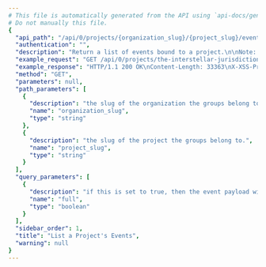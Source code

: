 ```yaml
---
# This file is automatically generated from the API using `api-docs/generate.py`
# Do not manually this file.
{
  "api_path": "/api/0/projects/{organization_slug}/{project_slug}/events/", 
  "authentication": "", 
  "description": "Return a list of events bound to a project.\n\nNote: This endpoint is experimental and may be removed without notice.", 
  "example_request": "GET /api/0/projects/the-interstellar-jurisdiction/pump-station/events/ HTTP/1.1\nHost: sentry.io\nAuthorization: Bearer <token>", 
  "example_response": "HTTP/1.1 200 OK\nContent-Length: 33363\nX-XSS-Protection: 1; mode=block\nX-Content-Type-Options: nosniff\nContent-Language: en\nVary: Accept-Language, Cookie\nLink: <https://sentry.io/api/0/projects/the-interstellar-jurisdiction/pump-station/events/?&cursor=1541539196000:0:1>; rel=\"previous\"; results=\"false\"; cursor=\"1541539196000:0:1\", <https://sentry.io/api/0/projects/the-interstellar-jurisdiction/pump-station/events/?&cursor=1541539195000:1:0>; rel=\"next\"; results=\"false\"; cursor=\"1541539195000:1:0\"\nAllow: GET, HEAD, OPTIONS\nX-Frame-Options: deny\nContent-Type: application/json\n\n[\n  {\n    \"_meta\": {\n      \"context\": null, \n      \"contexts\": null, \n      \"entries\": {}, \n      \"message\": null, \n      \"packages\": null, \n      \"sdk\": null, \n      \"tags\": {}, \n      \"user\": null\n    }, \n    \"context\": {\n      \"emptyList\": [], \n      \"emptyMap\": {}, \n      \"length\": 10837790, \n      \"results\": [\n        1, \n        2, \n        3, \n        4, \n        5\n      ], \n      \"session\": {\n        \"foo\": \"bar\"\n      }, \n      \"unauthorized\": false, \n      \"url\": \"http://example.org/foo/bar/\"\n    }, \n    \"contexts\": {}, \n    \"dateCreated\": \"2018-11-06T21:19:56Z\", \n    \"dateReceived\": \"2018-11-06T21:19:56Z\", \n    \"dist\": null, \n    \"entries\": [\n      {\n        \"data\": {\n          \"formatted\": \"This is an example Java exception\", \n          \"message\": \"Authentication failed, token expired!\"\n        }, \n        \"type\": \"message\"\n      }, \n      {\n        \"data\": {\n          \"excOmitted\": null, \n          \"hasSystemFrames\": true, \n          \"values\": [\n            {\n              \"mechanism\": null, \n              \"module\": \"io.sentry.example\", \n              \"rawStacktrace\": null, \n              \"stacktrace\": {\n                \"frames\": [\n                  {\n                    \"absPath\": \"Thread.java\", \n                    \"colNo\": null, \n                    \"context\": [], \n                    \"errors\": null, \n                    \"filename\": \"Thread.java\", \n                    \"function\": \"run\", \n                    \"inApp\": false, \n                    \"instructionAddr\": null, \n                    \"lineNo\": 748, \n                    \"module\": \"java.lang.Thread\", \n                    \"package\": null, \n                    \"platform\": null, \n                    \"symbol\": null, \n                    \"symbolAddr\": null, \n                    \"trust\": null, \n                    \"vars\": {}\n                  }, \n                  {\n                    \"absPath\": \"TaskThread.java\", \n                    \"colNo\": null, \n                    \"context\": [], \n                    \"errors\": null, \n                    \"filename\": \"TaskThread.java\", \n                    \"function\": \"run\", \n                    \"inApp\": false, \n                    \"instructionAddr\": null, \n                    \"lineNo\": 61, \n                    \"module\": \"org.apache.tomcat.util.threads.TaskThread$WrappingRunnable\", \n                    \"package\": null, \n                    \"platform\": null, \n                    \"symbol\": null, \n                    \"symbolAddr\": null, \n                    \"trust\": null, \n                    \"vars\": {}\n                  }, \n                  {\n                    \"absPath\": \"ThreadPoolExecutor.java\", \n                    \"colNo\": null, \n                    \"context\": [], \n                    \"errors\": null, \n                    \"filename\": \"ThreadPoolExecutor.java\", \n                    \"function\": \"run\", \n                    \"inApp\": false, \n                    \"instructionAddr\": null, \n                    \"lineNo\": 624, \n                    \"module\": \"java.util.concurrent.ThreadPoolExecutor$Worker\", \n                    \"package\": null, \n                    \"platform\": null, \n                    \"symbol\": null, \n                    \"symbolAddr\": null, \n                    \"trust\": null, \n                    \"vars\": {}\n                  }, \n                  {\n                    \"absPath\": \"ThreadPoolExecutor.java\", \n                    \"colNo\": null, \n                    \"context\": [], \n                    \"errors\": null, \n                    \"filename\": \"ThreadPoolExecutor.java\", \n                    \"function\": \"runWorker\", \n                    \"inApp\": false, \n                    \"instructionAddr\": null, \n                    \"lineNo\": 1149, \n                    \"module\": \"java.util.concurrent.ThreadPoolExecutor\", \n                    \"package\": null, \n                    \"platform\": null, \n                    \"symbol\": null, \n                    \"symbolAddr\": null, \n                    \"trust\": null, \n                    \"vars\": {}\n                  }, \n                  {\n                    \"absPath\": \"SocketProcessorBase.java\", \n                    \"colNo\": null, \n                    \"context\": [], \n                    \"errors\": null, \n                    \"filename\": \"SocketProcessorBase.java\", \n                    \"function\": \"run\", \n                    \"inApp\": false, \n                    \"instructionAddr\": null, \n                    \"lineNo\": 49, \n                    \"module\": \"org.apache.tomcat.util.net.SocketProcessorBase\", \n                    \"package\": null, \n                    \"platform\": null, \n                    \"symbol\": null, \n                    \"symbolAddr\": null, \n                    \"trust\": null, \n                    \"vars\": {}\n                  }, \n                  {\n                    \"absPath\": \"NioEndpoint.java\", \n                    \"colNo\": null, \n                    \"context\": [], \n                    \"errors\": null, \n                    \"filename\": \"NioEndpoint.java\", \n                    \"function\": \"doRun\", \n                    \"inApp\": false, \n                    \"instructionAddr\": null, \n                    \"lineNo\": 1434, \n                    \"module\": \"org.apache.tomcat.util.net.NioEndpoint$SocketProcessor\", \n                    \"package\": null, \n                    \"platform\": null, \n                    \"symbol\": null, \n                    \"symbolAddr\": null, \n                    \"trust\": null, \n                    \"vars\": {}\n                  }, \n                  {\n                    \"absPath\": \"AbstractProtocol.java\", \n                    \"colNo\": null, \n                    \"context\": [], \n                    \"errors\": null, \n                    \"filename\": \"AbstractProtocol.java\", \n                    \"function\": \"process\", \n                    \"inApp\": false, \n                    \"instructionAddr\": null, \n                    \"lineNo\": 798, \n                    \"module\": \"org.apache.coyote.AbstractProtocol$ConnectionHandler\", \n                    \"package\": null, \n                    \"platform\": null, \n                    \"symbol\": null, \n                    \"symbolAddr\": null, \n                    \"trust\": null, \n                    \"vars\": {}\n                  }, \n                  {\n                    \"absPath\": \"AbstractProcessorLight.java\", \n                    \"colNo\": null, \n                    \"context\": [], \n                    \"errors\": null, \n                    \"filename\": \"AbstractProcessorLight.java\", \n                    \"function\": \"process\", \n                    \"inApp\": false, \n                    \"instructionAddr\": null, \n                    \"lineNo\": 66, \n                    \"module\": \"org.apache.coyote.AbstractProcessorLight\", \n                    \"package\": null, \n                    \"platform\": null, \n                    \"symbol\": null, \n                    \"symbolAddr\": null, \n                    \"trust\": null, \n                    \"vars\": {}\n                  }, \n                  {\n                    \"absPath\": \"Http11Processor.java\", \n                    \"colNo\": null, \n                    \"context\": [], \n                    \"errors\": null, \n                    \"filename\": \"Http11Processor.java\", \n                    \"function\": \"service\", \n                    \"inApp\": false, \n                    \"instructionAddr\": null, \n                    \"lineNo\": 783, \n                    \"module\": \"org.apache.coyote.http11.Http11Processor\", \n                    \"package\": null, \n                    \"platform\": null, \n                    \"symbol\": null, \n                    \"symbolAddr\": null, \n                    \"trust\": null, \n                    \"vars\": {}\n                  }, \n                  {\n                    \"absPath\": \"CoyoteAdapter.java\", \n                    \"colNo\": null, \n                    \"context\": [], \n                    \"errors\": null, \n                    \"filename\": \"CoyoteAdapter.java\", \n                    \"function\": \"service\", \n                    \"inApp\": false, \n                    \"instructionAddr\": null, \n                    \"lineNo\": 349, \n                    \"module\": \"org.apache.catalina.connector.CoyoteAdapter\", \n                    \"package\": null, \n                    \"platform\": null, \n                    \"symbol\": null, \n                    \"symbolAddr\": null, \n                    \"trust\": null, \n                    \"vars\": {}\n                  }, \n                  {\n                    \"absPath\": \"StandardEngineValve.java\", \n                    \"colNo\": null, \n                    \"context\": [], \n                    \"errors\": null, \n                    \"filename\": \"StandardEngineValve.java\", \n                    \"function\": \"invoke\", \n                    \"inApp\": false, \n                    \"instructionAddr\": null, \n                    \"lineNo\": 87, \n                    \"module\": \"org.apache.catalina.core.StandardEngineValve\", \n                    \"package\": null, \n                    \"platform\": null, \n                    \"symbol\": null, \n                    \"symbolAddr\": null, \n                    \"trust\": null, \n                    \"vars\": {}\n                  }, \n                  {\n                    \"absPath\": \"ErrorReportValve.java\", \n                    \"colNo\": null, \n                    \"context\": [], \n                    \"errors\": null, \n                    \"filename\": \"ErrorReportValve.java\", \n                    \"function\": \"invoke\", \n                    \"inApp\": false, \n                    \"instructionAddr\": null, \n                    \"lineNo\": 79, \n                    \"module\": \"org.apache.catalina.valves.ErrorReportValve\", \n                    \"package\": null, \n                    \"platform\": null, \n                    \"symbol\": null, \n                    \"symbolAddr\": null, \n                    \"trust\": null, \n                    \"vars\": {}\n                  }, \n                  {\n                    \"absPath\": \"StandardHostValve.java\", \n                    \"colNo\": null, \n                    \"context\": [], \n                    \"errors\": null, \n                    \"filename\": \"StandardHostValve.java\", \n                    \"function\": \"invoke\", \n                    \"inApp\": false, \n                    \"instructionAddr\": null, \n                    \"lineNo\": 140, \n                    \"module\": \"org.apache.catalina.core.StandardHostValve\", \n                    \"package\": null, \n                    \"platform\": null, \n                    \"symbol\": null, \n                    \"symbolAddr\": null, \n                    \"trust\": null, \n                    \"vars\": {}\n                  }, \n                  {\n                    \"absPath\": \"AuthenticatorBase.java\", \n                    \"colNo\": null, \n                    \"context\": [], \n                    \"errors\": null, \n                    \"filename\": \"AuthenticatorBase.java\", \n                    \"function\": \"invoke\", \n                    \"inApp\": false, \n                    \"instructionAddr\": null, \n                    \"lineNo\": 474, \n                    \"module\": \"org.apache.catalina.authenticator.AuthenticatorBase\", \n                    \"package\": null, \n                    \"platform\": null, \n                    \"symbol\": null, \n                    \"symbolAddr\": null, \n                    \"trust\": null, \n                    \"vars\": {}\n                  }, \n                  {\n                    \"absPath\": \"StandardContextValve.java\", \n                    \"colNo\": null, \n                    \"context\": [], \n                    \"errors\": null, \n                    \"filename\": \"StandardContextValve.java\", \n                    \"function\": \"invoke\", \n                    \"inApp\": false, \n                    \"instructionAddr\": null, \n                    \"lineNo\": 96, \n                    \"module\": \"org.apache.catalina.core.StandardContextValve\", \n                    \"package\": null, \n                    \"platform\": null, \n                    \"symbol\": null, \n                    \"symbolAddr\": null, \n                    \"trust\": null, \n                    \"vars\": {}\n                  }, \n                  {\n                    \"absPath\": \"StandardWrapperValve.java\", \n                    \"colNo\": null, \n                    \"context\": [], \n                    \"errors\": null, \n                    \"filename\": \"StandardWrapperValve.java\", \n                    \"function\": \"invoke\", \n                    \"inApp\": false, \n                    \"instructionAddr\": null, \n                    \"lineNo\": 198, \n                    \"module\": \"org.apache.catalina.core.StandardWrapperValve\", \n                    \"package\": null, \n                    \"platform\": null, \n                    \"symbol\": null, \n                    \"symbolAddr\": null, \n                    \"trust\": null, \n                    \"vars\": {}\n                  }, \n                  {\n                    \"absPath\": \"ApplicationFilterChain.java\", \n                    \"colNo\": null, \n                    \"context\": [], \n                    \"errors\": null, \n                    \"filename\": \"ApplicationFilterChain.java\", \n                    \"function\": \"doFilter\", \n                    \"inApp\": false, \n                    \"instructionAddr\": null, \n                    \"lineNo\": 165, \n                    \"module\": \"org.apache.catalina.core.ApplicationFilterChain\", \n                    \"package\": null, \n                    \"platform\": null, \n                    \"symbol\": null, \n                    \"symbolAddr\": null, \n                    \"trust\": null, \n                    \"vars\": {}\n                  }, \n                  {\n                    \"absPath\": \"ApplicationFilterChain.java\", \n                    \"colNo\": null, \n                    \"context\": [], \n                    \"errors\": null, \n                    \"filename\": \"ApplicationFilterChain.java\", \n                    \"function\": \"internalDoFilter\", \n                    \"inApp\": false, \n                    \"instructionAddr\": null, \n                    \"lineNo\": 192, \n                    \"module\": \"org.apache.catalina.core.ApplicationFilterChain\", \n                    \"package\": null, \n                    \"platform\": null, \n                    \"symbol\": null, \n                    \"symbolAddr\": null, \n                    \"trust\": null, \n                    \"vars\": {}\n                  }, \n                  {\n                    \"absPath\": \"OncePerRequestFilter.java\", \n                    \"colNo\": null, \n                    \"context\": [], \n                    \"errors\": null, \n                    \"filename\": \"OncePerRequestFilter.java\", \n                    \"function\": \"doFilter\", \n                    \"inApp\": false, \n                    \"instructionAddr\": null, \n                    \"lineNo\": 107, \n                    \"module\": \"org.springframework.web.filter.OncePerRequestFilter\", \n                    \"package\": null, \n                    \"platform\": null, \n                    \"symbol\": null, \n                    \"symbolAddr\": null, \n                    \"trust\": null, \n                    \"vars\": {}\n                  }, \n                  {\n                    \"absPath\": \"CharacterEncodingFilter.java\", \n                    \"colNo\": null, \n                    \"context\": [], \n                    \"errors\": null, \n                    \"filename\": \"CharacterEncodingFilter.java\", \n                    \"function\": \"doFilterInternal\", \n                    \"inApp\": false, \n                    \"instructionAddr\": null, \n                    \"lineNo\": 197, \n                    \"module\": \"org.springframework.web.filter.CharacterEncodingFilter\", \n                    \"package\": null, \n                    \"platform\": null, \n                    \"symbol\": null, \n                    \"symbolAddr\": null, \n                    \"trust\": null, \n                    \"vars\": {}\n                  }, \n                  {\n                    \"absPath\": \"ApplicationFilterChain.java\", \n                    \"colNo\": null, \n                    \"context\": [], \n                    \"errors\": null, \n                    \"filename\": \"ApplicationFilterChain.java\", \n                    \"function\": \"doFilter\", \n                    \"inApp\": false, \n                    \"instructionAddr\": null, \n                    \"lineNo\": 165, \n                    \"module\": \"org.apache.catalina.core.ApplicationFilterChain\", \n                    \"package\": null, \n                    \"platform\": null, \n                    \"symbol\": null, \n                    \"symbolAddr\": null, \n                    \"trust\": null, \n                    \"vars\": {}\n                  }, \n                  {\n                    \"absPath\": \"ApplicationFilterChain.java\", \n                    \"colNo\": null, \n                    \"context\": [], \n                    \"errors\": null, \n                    \"filename\": \"ApplicationFilterChain.java\", \n                    \"function\": \"internalDoFilter\", \n                    \"inApp\": false, \n                    \"instructionAddr\": null, \n                    \"lineNo\": 192, \n                    \"module\": \"org.apache.catalina.core.ApplicationFilterChain\", \n                    \"package\": null, \n                    \"platform\": null, \n                    \"symbol\": null, \n                    \"symbolAddr\": null, \n                    \"trust\": null, \n                    \"vars\": {}\n                  }, \n                  {\n                    \"absPath\": \"OncePerRequestFilter.java\", \n                    \"colNo\": null, \n                    \"context\": [], \n                    \"errors\": null, \n                    \"filename\": \"OncePerRequestFilter.java\", \n                    \"function\": \"doFilter\", \n                    \"inApp\": false, \n                    \"instructionAddr\": null, \n                    \"lineNo\": 107, \n                    \"module\": \"org.springframework.web.filter.OncePerRequestFilter\", \n                    \"package\": null, \n                    \"platform\": null, \n                    \"symbol\": null, \n                    \"symbolAddr\": null, \n                    \"trust\": null, \n                    \"vars\": {}\n                  }, \n                  {\n                    \"absPath\": \"HiddenHttpMethodFilter.java\", \n                    \"colNo\": null, \n                    \"context\": [], \n                    \"errors\": null, \n                    \"filename\": \"HiddenHttpMethodFilter.java\", \n                    \"function\": \"doFilterInternal\", \n                    \"inApp\": false, \n                    \"instructionAddr\": null, \n                    \"lineNo\": 81, \n                    \"module\": \"org.springframework.web.filter.HiddenHttpMethodFilter\", \n                    \"package\": null, \n                    \"platform\": null, \n                    \"symbol\": null, \n                    \"symbolAddr\": null, \n                    \"trust\": null, \n                    \"vars\": null\n                  }, \n                  {\n                    \"absPath\": \"ApplicationFilterChain.java\", \n                    \"colNo\": null, \n                    \"context\": [], \n                    \"errors\": null, \n                    \"filename\": \"ApplicationFilterChain.java\", \n                    \"function\": \"doFilter\", \n                    \"inApp\": false, \n                    \"instructionAddr\": null, \n                    \"lineNo\": 165, \n                    \"module\": \"org.apache.catalina.core.ApplicationFilterChain\", \n                    \"package\": null, \n                    \"platform\": null, \n                    \"symbol\": null, \n                    \"symbolAddr\": null, \n                    \"trust\": null, \n                    \"vars\": null\n                  }, \n                  {\n                    \"absPath\": \"ApplicationFilterChain.java\", \n                    \"colNo\": null, \n                    \"context\": [], \n                    \"errors\": null, \n                    \"filename\": \"ApplicationFilterChain.java\", \n                    \"function\": \"internalDoFilter\", \n                    \"inApp\": false, \n                    \"instructionAddr\": null, \n                    \"lineNo\": 192, \n                    \"module\": \"org.apache.catalina.core.ApplicationFilterChain\", \n                    \"package\": null, \n                    \"platform\": null, \n                    \"symbol\": null, \n                    \"symbolAddr\": null, \n                    \"trust\": null, \n                    \"vars\": null\n                  }, \n                  {\n                    \"absPath\": \"OncePerRequestFilter.java\", \n                    \"colNo\": null, \n                    \"context\": [], \n                    \"errors\": null, \n                    \"filename\": \"OncePerRequestFilter.java\", \n                    \"function\": \"doFilter\", \n                    \"inApp\": false, \n                    \"instructionAddr\": null, \n                    \"lineNo\": 107, \n                    \"module\": \"org.springframework.web.filter.OncePerRequestFilter\", \n                    \"package\": null, \n                    \"platform\": null, \n                    \"symbol\": null, \n                    \"symbolAddr\": null, \n                    \"trust\": null, \n                    \"vars\": null\n                  }, \n                  {\n                    \"absPath\": \"HttpPutFormContentFilter.java\", \n                    \"colNo\": null, \n                    \"context\": [], \n                    \"errors\": null, \n                    \"filename\": \"HttpPutFormContentFilter.java\", \n                    \"function\": \"doFilterInternal\", \n                    \"inApp\": false, \n                    \"instructionAddr\": null, \n                    \"lineNo\": 105, \n                    \"module\": \"org.springframework.web.filter.HttpPutFormContentFilter\", \n                    \"package\": null, \n                    \"platform\": null, \n                    \"symbol\": null, \n                    \"symbolAddr\": null, \n                    \"trust\": null, \n                    \"vars\": null\n                  }, \n                  {\n                    \"absPath\": \"ApplicationFilterChain.java\", \n                    \"colNo\": null, \n                    \"context\": [], \n                    \"errors\": null, \n                    \"filename\": \"ApplicationFilterChain.java\", \n                    \"function\": \"doFilter\", \n                    \"inApp\": false, \n                    \"instructionAddr\": null, \n                    \"lineNo\": 165, \n                    \"module\": \"org.apache.catalina.core.ApplicationFilterChain\", \n                    \"package\": null, \n                    \"platform\": null, \n                    \"symbol\": null, \n                    \"symbolAddr\": null, \n                    \"trust\": null, \n                    \"vars\": null\n                  }, \n                  {\n                    \"absPath\": \"ApplicationFilterChain.java\", \n                    \"colNo\": null, \n                    \"context\": [], \n                    \"errors\": null, \n                    \"filename\": \"ApplicationFilterChain.java\", \n                    \"function\": \"internalDoFilter\", \n                    \"inApp\": false, \n                    \"instructionAddr\": null, \n                    \"lineNo\": 192, \n                    \"module\": \"org.apache.catalina.core.ApplicationFilterChain\", \n                    \"package\": null, \n                    \"platform\": null, \n                    \"symbol\": null, \n                    \"symbolAddr\": null, \n                    \"trust\": null, \n                    \"vars\": null\n                  }, \n                  {\n                    \"absPath\": \"OncePerRequestFilter.java\", \n                    \"colNo\": null, \n                    \"context\": [], \n                    \"errors\": null, \n                    \"filename\": \"OncePerRequestFilter.java\", \n                    \"function\": \"doFilter\", \n                    \"inApp\": false, \n                    \"instructionAddr\": null, \n                    \"lineNo\": 107, \n                    \"module\": \"org.springframework.web.filter.OncePerRequestFilter\", \n                    \"package\": null, \n                    \"platform\": null, \n                    \"symbol\": null, \n                    \"symbolAddr\": null, \n                    \"trust\": null, \n                    \"vars\": null\n                  }, \n                  {\n                    \"absPath\": \"RequestContextFilter.java\", \n                    \"colNo\": null, \n                    \"context\": [], \n                    \"errors\": null, \n                    \"filename\": \"RequestContextFilter.java\", \n                    \"function\": \"doFilterInternal\", \n                    \"inApp\": false, \n                    \"instructionAddr\": null, \n                    \"lineNo\": 99, \n                    \"module\": \"org.springframework.web.filter.RequestContextFilter\", \n                    \"package\": null, \n                    \"platform\": null, \n                    \"symbol\": null, \n                    \"symbolAddr\": null, \n                    \"trust\": null, \n                    \"vars\": {}\n                  }, \n                  {\n                    \"absPath\": \"ApplicationFilterChain.java\", \n                    \"colNo\": null, \n                    \"context\": [], \n                    \"errors\": null, \n                    \"filename\": \"ApplicationFilterChain.java\", \n                    \"function\": \"doFilter\", \n                    \"inApp\": false, \n                    \"instructionAddr\": null, \n                    \"lineNo\": 165, \n                    \"module\": \"org.apache.catalina.core.ApplicationFilterChain\", \n                    \"package\": null, \n                    \"platform\": null, \n                    \"symbol\": null, \n                    \"symbolAddr\": null, \n                    \"trust\": null, \n                    \"vars\": {}\n                  }, \n                  {\n                    \"absPath\": \"ApplicationFilterChain.java\", \n                    \"colNo\": null, \n                    \"context\": [], \n                    \"errors\": null, \n                    \"filename\": \"ApplicationFilterChain.java\", \n                    \"function\": \"internalDoFilter\", \n                    \"inApp\": false, \n                    \"instructionAddr\": null, \n                    \"lineNo\": 192, \n                    \"module\": \"org.apache.catalina.core.ApplicationFilterChain\", \n                    \"package\": null, \n                    \"platform\": null, \n                    \"symbol\": null, \n                    \"symbolAddr\": null, \n                    \"trust\": null, \n                    \"vars\": {}\n                  }, \n                  {\n                    \"absPath\": \"WsFilter.java\", \n                    \"colNo\": null, \n                    \"context\": [], \n                    \"errors\": null, \n                    \"filename\": \"WsFilter.java\", \n                    \"function\": \"doFilter\", \n                    \"inApp\": false, \n                    \"instructionAddr\": null, \n                    \"lineNo\": 52, \n                    \"module\": \"org.apache.tomcat.websocket.server.WsFilter\", \n                    \"package\": null, \n                    \"platform\": null, \n                    \"symbol\": null, \n                    \"symbolAddr\": null, \n                    \"trust\": null, \n                    \"vars\": {}\n                  }, \n                  {\n                    \"absPath\": \"ApplicationFilterChain.java\", \n                    \"colNo\": null, \n                    \"context\": [], \n                    \"errors\": null, \n                    \"filename\": \"ApplicationFilterChain.java\", \n                    \"function\": \"doFilter\", \n                    \"inApp\": false, \n                    \"instructionAddr\": null, \n                    \"lineNo\": 165, \n                    \"module\": \"org.apache.catalina.core.ApplicationFilterChain\", \n                    \"package\": null, \n                    \"platform\": null, \n                    \"symbol\": null, \n                    \"symbolAddr\": null, \n                    \"trust\": null, \n                    \"vars\": {}\n                  }, \n                  {\n                    \"absPath\": \"ApplicationFilterChain.java\", \n                    \"colNo\": null, \n                    \"context\": [], \n                    \"errors\": null, \n                    \"filename\": \"ApplicationFilterChain.java\", \n                    \"function\": \"internalDoFilter\", \n                    \"inApp\": false, \n                    \"instructionAddr\": null, \n                    \"lineNo\": 230, \n                    \"module\": \"org.apache.catalina.core.ApplicationFilterChain\", \n                    \"package\": null, \n                    \"platform\": null, \n                    \"symbol\": null, \n                    \"symbolAddr\": null, \n                    \"trust\": null, \n                    \"vars\": {}\n                  }, \n                  {\n                    \"absPath\": \"HttpServlet.java\", \n                    \"colNo\": null, \n                    \"context\": [], \n                    \"errors\": null, \n                    \"filename\": \"HttpServlet.java\", \n                    \"function\": \"service\", \n                    \"inApp\": false, \n                    \"instructionAddr\": null, \n                    \"lineNo\": 729, \n                    \"module\": \"javax.servlet.http.HttpServlet\", \n                    \"package\": null, \n                    \"platform\": null, \n                    \"symbol\": null, \n                    \"symbolAddr\": null, \n                    \"trust\": null, \n                    \"vars\": {}\n                  }, \n                  {\n                    \"absPath\": \"FrameworkServlet.java\", \n                    \"colNo\": null, \n                    \"context\": [], \n                    \"errors\": null, \n                    \"filename\": \"FrameworkServlet.java\", \n                    \"function\": \"service\", \n                    \"inApp\": false, \n                    \"instructionAddr\": null, \n                    \"lineNo\": 846, \n                    \"module\": \"org.springframework.web.servlet.FrameworkServlet\", \n                    \"package\": null, \n                    \"platform\": null, \n                    \"symbol\": null, \n                    \"symbolAddr\": null, \n                    \"trust\": null, \n                    \"vars\": {}\n                  }, \n                  {\n                    \"absPath\": \"HttpServlet.java\", \n                    \"colNo\": null, \n                    \"context\": [], \n                    \"errors\": null, \n                    \"filename\": \"HttpServlet.java\", \n                    \"function\": \"service\", \n                    \"inApp\": false, \n                    \"instructionAddr\": null, \n                    \"lineNo\": 622, \n                    \"module\": \"javax.servlet.http.HttpServlet\", \n                    \"package\": null, \n                    \"platform\": null, \n                    \"symbol\": null, \n                    \"symbolAddr\": null, \n                    \"trust\": null, \n                    \"vars\": {}\n                  }, \n                  {\n                    \"absPath\": \"FrameworkServlet.java\", \n                    \"colNo\": null, \n                    \"context\": [], \n                    \"errors\": null, \n                    \"filename\": \"FrameworkServlet.java\", \n                    \"function\": \"doGet\", \n                    \"inApp\": false, \n                    \"instructionAddr\": null, \n                    \"lineNo\": 861, \n                    \"module\": \"org.springframework.web.servlet.FrameworkServlet\", \n                    \"package\": null, \n                    \"platform\": null, \n                    \"symbol\": null, \n                    \"symbolAddr\": null, \n                    \"trust\": null, \n                    \"vars\": {}\n                  }, \n                  {\n                    \"absPath\": \"FrameworkServlet.java\", \n                    \"colNo\": null, \n                    \"context\": [], \n                    \"errors\": null, \n                    \"filename\": \"FrameworkServlet.java\", \n                    \"function\": \"processRequest\", \n                    \"inApp\": false, \n                    \"instructionAddr\": null, \n                    \"lineNo\": 970, \n                    \"module\": \"org.springframework.web.servlet.FrameworkServlet\", \n                    \"package\": null, \n                    \"platform\": null, \n                    \"symbol\": null, \n                    \"symbolAddr\": null, \n                    \"trust\": null, \n                    \"vars\": {}\n                  }, \n                  {\n                    \"absPath\": \"DispatcherServlet.java\", \n                    \"colNo\": null, \n                    \"context\": [], \n                    \"errors\": null, \n                    \"filename\": \"DispatcherServlet.java\", \n                    \"function\": \"doService\", \n                    \"inApp\": false, \n                    \"instructionAddr\": null, \n                    \"lineNo\": 897, \n                    \"module\": \"org.springframework.web.servlet.DispatcherServlet\", \n                    \"package\": null, \n                    \"platform\": null, \n                    \"symbol\": null, \n                    \"symbolAddr\": null, \n                    \"trust\": null, \n                    \"vars\": {}\n                  }, \n                  {\n                    \"absPath\": \"DispatcherServlet.java\", \n                    \"colNo\": null, \n                    \"context\": [], \n                    \"errors\": null, \n                    \"filename\": \"DispatcherServlet.java\", \n                    \"function\": \"doDispatch\", \n                    \"inApp\": false, \n                    \"instructionAddr\": null, \n                    \"lineNo\": 963, \n                    \"module\": \"org.springframework.web.servlet.DispatcherServlet\", \n                    \"package\": null, \n                    \"platform\": null, \n                    \"symbol\": null, \n                    \"symbolAddr\": null, \n                    \"trust\": null, \n                    \"vars\": {}\n                  }, \n                  {\n                    \"absPath\": \"AbstractHandlerMethodAdapter.java\", \n                    \"colNo\": null, \n                    \"context\": [], \n                    \"errors\": null, \n                    \"filename\": \"AbstractHandlerMethodAdapter.java\", \n                    \"function\": \"handle\", \n                    \"inApp\": false, \n                    \"instructionAddr\": null, \n                    \"lineNo\": 85, \n                    \"module\": \"org.springframework.web.servlet.mvc.method.AbstractHandlerMethodAdapter\", \n                    \"package\": null, \n                    \"platform\": null, \n                    \"symbol\": null, \n                    \"symbolAddr\": null, \n                    \"trust\": null, \n                    \"vars\": {}\n                  }, \n                  {\n                    \"absPath\": \"RequestMappingHandlerAdapter.java\", \n                    \"colNo\": null, \n                    \"context\": [], \n                    \"errors\": null, \n                    \"filename\": \"RequestMappingHandlerAdapter.java\", \n                    \"function\": \"handleInternal\", \n                    \"inApp\": false, \n                    \"instructionAddr\": null, \n                    \"lineNo\": 738, \n                    \"module\": \"org.springframework.web.servlet.mvc.method.annotation.RequestMappingHandlerAdapter\", \n                    \"package\": null, \n                    \"platform\": null, \n                    \"symbol\": null, \n                    \"symbolAddr\": null, \n                    \"trust\": null, \n                    \"vars\": {}\n                  }, \n                  {\n                    \"absPath\": \"RequestMappingHandlerAdapter.java\", \n                    \"colNo\": null, \n                    \"context\": [], \n                    \"errors\": null, \n                    \"filename\": \"RequestMappingHandlerAdapter.java\", \n                    \"function\": \"invokeHandlerMethod\", \n                    \"inApp\": false, \n                    \"instructionAddr\": null, \n                    \"lineNo\": 827, \n                    \"module\": \"org.springframework.web.servlet.mvc.method.annotation.RequestMappingHandlerAdapter\", \n                    \"package\": null, \n                    \"platform\": null, \n                    \"symbol\": null, \n                    \"symbolAddr\": null, \n                    \"trust\": null, \n                    \"vars\": {}\n                  }, \n                  {\n                    \"absPath\": \"ServletInvocableHandlerMethod.java\", \n                    \"colNo\": null, \n                    \"context\": [], \n                    \"errors\": null, \n                    \"filename\": \"ServletInvocableHandlerMethod.java\", \n                    \"function\": \"invokeAndHandle\", \n                    \"inApp\": false, \n                    \"instructionAddr\": null, \n                    \"lineNo\": 116, \n                    \"module\": \"org.springframework.web.servlet.mvc.method.annotation.ServletInvocableHandlerMethod\", \n                    \"package\": null, \n                    \"platform\": null, \n                    \"symbol\": null, \n                    \"symbolAddr\": null, \n                    \"trust\": null, \n                    \"vars\": {}\n                  }, \n                  {\n                    \"absPath\": \"InvocableHandlerMethod.java\", \n                    \"colNo\": null, \n                    \"context\": [], \n                    \"errors\": null, \n                    \"filename\": \"InvocableHandlerMethod.java\", \n                    \"function\": \"invokeForRequest\", \n                    \"inApp\": false, \n                    \"instructionAddr\": null, \n                    \"lineNo\": 133, \n                    \"module\": \"org.springframework.web.method.support.InvocableHandlerMethod\", \n                    \"package\": null, \n                    \"platform\": null, \n                    \"symbol\": null, \n                    \"symbolAddr\": null, \n                    \"trust\": null, \n                    \"vars\": {}\n                  }, \n                  {\n                    \"absPath\": \"InvocableHandlerMethod.java\", \n                    \"colNo\": null, \n                    \"context\": [], \n                    \"errors\": null, \n                    \"filename\": \"InvocableHandlerMethod.java\", \n                    \"function\": \"doInvoke\", \n                    \"inApp\": false, \n                    \"instructionAddr\": null, \n                    \"lineNo\": 205, \n                    \"module\": \"org.springframework.web.method.support.InvocableHandlerMethod\", \n                    \"package\": null, \n                    \"platform\": null, \n                    \"symbol\": null, \n                    \"symbolAddr\": null, \n                    \"trust\": null, \n                    \"vars\": {}\n                  }, \n                  {\n                    \"absPath\": \"Method.java\", \n                    \"colNo\": null, \n                    \"context\": [], \n                    \"errors\": null, \n                    \"filename\": \"Method.java\", \n                    \"function\": \"invoke\", \n                    \"inApp\": false, \n                    \"instructionAddr\": null, \n                    \"lineNo\": 498, \n                    \"module\": \"java.lang.reflect.Method\", \n                    \"package\": null, \n                    \"platform\": null, \n                    \"symbol\": null, \n                    \"symbolAddr\": null, \n                    \"trust\": null, \n                    \"vars\": {}\n                  }, \n                  {\n                    \"absPath\": \"DelegatingMethodAccessorImpl.java\", \n                    \"colNo\": null, \n                    \"context\": [], \n                    \"errors\": null, \n                    \"filename\": \"DelegatingMethodAccessorImpl.java\", \n                    \"function\": \"invoke\", \n                    \"inApp\": false, \n                    \"instructionAddr\": null, \n                    \"lineNo\": 43, \n                    \"module\": \"sun.reflect.DelegatingMethodAccessorImpl\", \n                    \"package\": null, \n                    \"platform\": null, \n                    \"symbol\": null, \n                    \"symbolAddr\": null, \n                    \"trust\": null, \n                    \"vars\": {}\n                  }, \n                  {\n                    \"absPath\": \"NativeMethodAccessorImpl.java\", \n                    \"colNo\": null, \n                    \"context\": [], \n                    \"errors\": null, \n                    \"filename\": \"NativeMethodAccessorImpl.java\", \n                    \"function\": \"invoke\", \n                    \"inApp\": false, \n                    \"instructionAddr\": null, \n                    \"lineNo\": 62, \n                    \"module\": \"sun.reflect.NativeMethodAccessorImpl\", \n                    \"package\": null, \n                    \"platform\": null, \n                    \"symbol\": null, \n                    \"symbolAddr\": null, \n                    \"trust\": null, \n                    \"vars\": {}\n                  }, \n                  {\n                    \"absPath\": \"NativeMethodAccessorImpl.java\", \n                    \"colNo\": null, \n                    \"context\": [], \n                    \"errors\": null, \n                    \"filename\": \"NativeMethodAccessorImpl.java\", \n                    \"function\": \"invoke0\", \n                    \"inApp\": false, \n                    \"instructionAddr\": null, \n                    \"lineNo\": null, \n                    \"module\": \"sun.reflect.NativeMethodAccessorImpl\", \n                    \"package\": null, \n                    \"platform\": null, \n                    \"symbol\": null, \n                    \"symbolAddr\": null, \n                    \"trust\": null, \n                    \"vars\": {}\n                  }, \n                  {\n                    \"absPath\": \"Application.java\", \n                    \"colNo\": null, \n                    \"context\": [], \n                    \"errors\": null, \n                    \"filename\": \"Application.java\", \n                    \"function\": \"home\", \n                    \"inApp\": true, \n                    \"instructionAddr\": null, \n                    \"lineNo\": 102, \n                    \"module\": \"io.sentry.example.Application\", \n                    \"package\": null, \n                    \"platform\": null, \n                    \"symbol\": null, \n                    \"symbolAddr\": null, \n                    \"trust\": null, \n                    \"vars\": {}\n                  }, \n                  {\n                    \"absPath\": \"Sidebar.java\", \n                    \"colNo\": null, \n                    \"context\": [], \n                    \"errors\": null, \n                    \"filename\": \"Sidebar.java\", \n                    \"function\": \"fetch\", \n                    \"inApp\": true, \n                    \"instructionAddr\": null, \n                    \"lineNo\": 5, \n                    \"module\": \"io.sentry.example.Sidebar\", \n                    \"package\": null, \n                    \"platform\": null, \n                    \"symbol\": null, \n                    \"symbolAddr\": null, \n                    \"trust\": null, \n                    \"vars\": {}\n                  }, \n                  {\n                    \"absPath\": \"ApiRequest.java\", \n                    \"colNo\": null, \n                    \"context\": [], \n                    \"errors\": null, \n                    \"filename\": \"ApiRequest.java\", \n                    \"function\": \"perform\", \n                    \"inApp\": true, \n                    \"instructionAddr\": null, \n                    \"lineNo\": 8, \n                    \"module\": \"io.sentry.example.ApiRequest\", \n                    \"package\": null, \n                    \"platform\": null, \n                    \"symbol\": null, \n                    \"symbolAddr\": null, \n                    \"trust\": null, \n                    \"vars\": {}\n                  }\n                ], \n                \"framesOmitted\": null, \n                \"hasSystemFrames\": true, \n                \"registers\": null\n              }, \n              \"threadId\": null, \n              \"type\": \"ApiException\", \n              \"value\": \"Authentication failed, token expired!\"\n            }\n          ]\n        }, \n        \"type\": \"exception\"\n      }, \n      {\n        \"data\": {\n          \"values\": [\n            {\n              \"category\": null, \n              \"data\": null, \n              \"event_id\": null, \n              \"level\": \"debug\", \n              \"message\": \"Querying for user.\", \n              \"timestamp\": \"2018-11-06T21:19:52.869Z\", \n              \"type\": \"default\"\n            }, \n            {\n              \"category\": null, \n              \"data\": null, \n              \"event_id\": null, \n              \"level\": \"debug\", \n              \"message\": \"User found: user@sentry.io\", \n              \"timestamp\": \"2018-11-06T21:19:53.869Z\", \n              \"type\": \"default\"\n            }, \n            {\n              \"category\": null, \n              \"data\": null, \n              \"event_id\": null, \n              \"level\": \"info\", \n              \"message\": \"Loaded homepage content from memcached.\", \n              \"timestamp\": \"2018-11-06T21:19:54.869Z\", \n              \"type\": \"default\"\n            }, \n            {\n              \"category\": null, \n              \"data\": null, \n              \"event_id\": null, \n              \"level\": \"warning\", \n              \"message\": \"Sidebar content not in cache, hitting API server.\", \n              \"timestamp\": \"2018-11-06T21:19:55.869Z\", \n              \"type\": \"default\"\n            }\n          ]\n        }, \n        \"type\": \"breadcrumbs\"\n      }, \n      {\n        \"data\": {\n          \"cookies\": [\n            [\n              \"foo\", \n              \"bar\"\n            ], \n            [\n              \"biz\", \n              \"baz\"\n            ]\n          ], \n          \"data\": {\n            \"hello\": \"world\"\n          }, \n          \"env\": {\n            \"ENV\": \"prod\"\n          }, \n          \"fragment\": \"\", \n          \"headers\": [\n            [\n              \"Content-Type\", \n              \"application/json\"\n            ], \n            [\n              \"Referer\", \n              \"http://example.com\"\n            ], \n            [\n              \"User-Agent\", \n              \"Mozilla/5.0 (Windows NT 6.2; WOW64) AppleWebKit/537.36 (KHTML, like Gecko) Chrome/28.0.1500.72 Safari/537.36\"\n            ]\n          ], \n          \"inferredContentType\": \"application/json\", \n          \"method\": \"GET\", \n          \"query\": \"foo=bar\", \n          \"url\": \"http://example.com/foo\"\n        }, \n        \"type\": \"request\"\n      }\n    ], \n    \"errors\": [\n      {\n        \"data\": {\n          \"name\": \"version\"\n        }, \n        \"message\": \"Discarded invalid parameter 'version'\", \n        \"type\": \"invalid_attribute\"\n      }, \n      {\n        \"data\": {\n          \"name\": \"type\"\n        }, \n        \"message\": \"Discarded invalid parameter 'type'\", \n        \"type\": \"invalid_attribute\"\n      }\n    ], \n    \"eventID\": \"0eabf1c001134940a6199d85c1ce3cf9\", \n    \"fingerprints\": [\n      \"16bcfa056ee73de2bc7846c8358f619d\"\n    ], \n    \"groupID\": \"2\", \n    \"id\": \"2\", \n    \"message\": \"This is an example Java exception\", \n    \"metadata\": {\n      \"filename\": \"ApiRequest.java\", \n      \"type\": \"ApiException\", \n      \"value\": \"Authentication failed, token expired!\"\n    }, \n    \"packages\": {\n      \"my.package\": \"1.0.0\"\n    }, \n    \"platform\": \"java\", \n    \"sdk\": {\n      \"name\": \"sentry-java\", \n      \"upstream\": {\n        \"isNewer\": true, \n        \"name\": \"sentry-java\", \n        \"url\": \"https://docs.sentry.io/clients/java/\"\n      }, \n      \"version\": \"1.4.0-3ded0\"\n    }, \n    \"size\": 13435, \n    \"tags\": [\n      {\n        \"_meta\": null, \n        \"key\": \"browser\", \n        \"value\": \"Chrome 60.0\"\n      }, \n      {\n        \"_meta\": null, \n        \"key\": \"device\", \n        \"value\": \"Other\"\n      }, \n      {\n        \"_meta\": null, \n        \"key\": \"environment\", \n        \"value\": \"production\"\n      }, \n      {\n        \"_meta\": null, \n        \"key\": \"level\", \n        \"value\": \"error\"\n      }, \n      {\n        \"_meta\": null, \n        \"key\": \"os\", \n        \"value\": \"Mac OS X 10.12.6\"\n      }, \n      {\n        \"_meta\": null, \n        \"key\": \"release\", \n        \"value\": \"17642328ead24b51867165985996d04b29310337\"\n      }, \n      {\n        \"_meta\": null, \n        \"key\": \"server_name\", \n        \"value\": \"web1.example.com\"\n      }, \n      {\n        \"_meta\": null, \n        \"key\": \"url\", \n        \"value\": \"http://localhost:8080/\"\n      }, \n      {\n        \"_meta\": null, \n        \"key\": \"user\", \n        \"value\": \"id:1\"\n      }\n    ], \n    \"type\": \"error\", \n    \"user\": {\n      \"data\": {}, \n      \"email\": \"sentry@example.com\", \n      \"id\": \"1\", \n      \"ip_address\": \"127.0.0.1\", \n      \"name\": \"Sentry\", \n      \"username\": \"sentry\"\n    }\n  }, \n  {\n    \"_meta\": {\n      \"context\": null, \n      \"contexts\": null, \n      \"entries\": {}, \n      \"message\": null, \n      \"packages\": null, \n      \"sdk\": null, \n      \"tags\": {}, \n      \"user\": null\n    }, \n    \"context\": {\n      \"emptyList\": [], \n      \"emptyMap\": {}, \n      \"length\": 10837790, \n      \"results\": [\n        1, \n        2, \n        3, \n        4, \n        5\n      ], \n      \"session\": {\n        \"foo\": \"bar\"\n      }, \n      \"unauthorized\": false, \n      \"url\": \"http://example.org/foo/bar/\"\n    }, \n    \"contexts\": {}, \n    \"dateCreated\": \"2018-11-06T21:19:55Z\", \n    \"dateReceived\": \"2018-11-06T21:19:55Z\", \n    \"dist\": null, \n    \"entries\": [\n      {\n        \"data\": {\n          \"message\": \"This is an example Python exception\"\n        }, \n        \"type\": \"message\"\n      }, \n      {\n        \"data\": {\n          \"frames\": [\n            {\n              \"absPath\": \"/home/ubuntu/.virtualenvs/getsentry/src/raven/raven/base.py\", \n              \"colNo\": null, \n              \"context\": [\n                [\n                  298, \n                  \"                frames = stack\"\n                ], \n                [\n                  299, \n                  \"\"\n                ], \n                [\n                  300, \n                  \"            data.update({\"\n                ], \n                [\n                  301, \n                  \"                'sentry.interfaces.Stacktrace': {\"\n                ], \n                [\n                  302, \n                  \"                    'frames': get_stack_info(frames,\"\n                ], \n                [\n                  303, \n                  \"                        transformer=self.transform)\"\n                ], \n                [\n                  304, \n                  \"                },\"\n                ], \n                [\n                  305, \n                  \"            })\"\n                ], \n                [\n                  306, \n                  \"\"\n                ], \n                [\n                  307, \n                  \"        if 'sentry.interfaces.Stacktrace' in data:\"\n                ], \n                [\n                  308, \n                  \"            if self.include_paths:\"\n                ]\n              ], \n              \"errors\": null, \n              \"filename\": \"raven/base.py\", \n              \"function\": \"build_msg\", \n              \"inApp\": false, \n              \"instructionAddr\": null, \n              \"lineNo\": 303, \n              \"module\": \"raven.base\", \n              \"package\": null, \n              \"platform\": null, \n              \"symbol\": null, \n              \"symbolAddr\": null, \n              \"trust\": null, \n              \"vars\": {\n                \"'culprit'\": null, \n                \"'data'\": {\n                  \"'message'\": \"u'This is a test message generated using ``raven test``'\", \n                  \"'sentry.interfaces.Message'\": {\n                    \"'message'\": \"u'This is a test message generated using ``raven test``'\", \n                    \"'params'\": []\n                  }\n                }, \n                \"'date'\": \"datetime.datetime(2013, 8, 13, 3, 8, 24, 880386)\", \n                \"'event_id'\": \"'54a322436e1b47b88e239b78998ae742'\", \n                \"'event_type'\": \"'raven.events.Message'\", \n                \"'extra'\": {\n                  \"'go_deeper'\": [\n                    [\n                      {\n                        \"'bar'\": [\n                          \"'baz'\"\n                        ], \n                        \"'foo'\": \"'bar'\"\n                      }\n                    ]\n                  ], \n                  \"'loadavg'\": [\n                    0.37255859375, \n                    0.5341796875, \n                    0.62939453125\n                  ], \n                  \"'user'\": \"'dcramer'\"\n                }, \n                \"'frames'\": \"<generator object iter_stack_frames at 0x107bcc3c0>\", \n                \"'handler'\": \"<raven.events.Message object at 0x107bd0890>\", \n                \"'k'\": \"'sentry.interfaces.Message'\", \n                \"'kwargs'\": {\n                  \"'level'\": 20, \n                  \"'message'\": \"'This is a test message generated using ``raven test``'\"\n                }, \n                \"'public_key'\": null, \n                \"'result'\": {\n                  \"'message'\": \"u'This is a test message generated using ``raven test``'\", \n                  \"'sentry.interfaces.Message'\": {\n                    \"'message'\": \"u'This is a test message generated using ``raven test``'\", \n                    \"'params'\": []\n                  }\n                }, \n                \"'self'\": \"<raven.base.Client object at 0x107bb8210>\", \n                \"'stack'\": true, \n                \"'tags'\": null, \n                \"'time_spent'\": null, \n                \"'v'\": {\n                  \"'message'\": \"u'This is a test message generated using ``raven test``'\", \n                  \"'params'\": []\n                }\n              }\n            }, \n            {\n              \"absPath\": \"/home/ubuntu/.virtualenvs/getsentry/src/raven/raven/base.py\", \n              \"colNo\": null, \n              \"context\": [\n                [\n                  454, \n                  \"        if not self.is_enabled():\"\n                ], \n                [\n                  455, \n                  \"            return\"\n                ], \n                [\n                  456, \n                  \"\"\n                ], \n                [\n                  457, \n                  \"        data = self.build_msg(\"\n                ], \n                [\n                  458, \n                  \"            event_type, data, date, time_spent, extra, stack, tags=tags,\"\n                ], \n                [\n                  459, \n                  \"            **kwargs)\"\n                ], \n                [\n                  460, \n                  \"\"\n                ], \n                [\n                  461, \n                  \"        self.send(**data)\"\n                ], \n                [\n                  462, \n                  \"\"\n                ], \n                [\n                  463, \n                  \"        return (data.get('event_id'),)\"\n                ], \n                [\n                  464, \n                  \"\"\n                ]\n              ], \n              \"errors\": null, \n              \"filename\": \"raven/base.py\", \n              \"function\": \"capture\", \n              \"inApp\": false, \n              \"instructionAddr\": null, \n              \"lineNo\": 459, \n              \"module\": \"raven.base\", \n              \"package\": null, \n              \"platform\": null, \n              \"symbol\": null, \n              \"symbolAddr\": null, \n              \"trust\": null, \n              \"vars\": {\n                \"'data'\": null, \n                \"'date'\": null, \n                \"'event_type'\": \"'raven.events.Message'\", \n                \"'extra'\": {\n                  \"'go_deeper'\": [\n                    [\n                      {\n                        \"'bar'\": [\n                          \"'baz'\"\n                        ], \n                        \"'foo'\": \"'bar'\"\n                      }\n                    ]\n                  ], \n                  \"'loadavg'\": [\n                    0.37255859375, \n                    0.5341796875, \n                    0.62939453125\n                  ], \n                  \"'user'\": \"'dcramer'\"\n                }, \n                \"'kwargs'\": {\n                  \"'level'\": 20, \n                  \"'message'\": \"'This is a test message generated using ``raven test``'\"\n                }, \n                \"'self'\": \"<raven.base.Client object at 0x107bb8210>\", \n                \"'stack'\": true, \n                \"'tags'\": null, \n                \"'time_spent'\": null\n              }\n            }, \n            {\n              \"absPath\": \"/home/ubuntu/.virtualenvs/getsentry/src/raven/raven/base.py\", \n              \"colNo\": null, \n              \"context\": [\n                [\n                  572, \n                  \"        \\\"\\\"\\\"\"\n                ], \n                [\n                  573, \n                  \"        Creates an event from ``message``.\"\n                ], \n                [\n                  574, \n                  \"\"\n                ], \n                [\n                  575, \n                  \"        >>> client.captureMessage('My event just happened!')\"\n                ], \n                [\n                  576, \n                  \"        \\\"\\\"\\\"\"\n                ], \n                [\n                  577, \n                  \"        return self.capture('raven.events.Message', message=message, **kwargs)\"\n                ], \n                [\n                  578, \n                  \"\"\n                ], \n                [\n                  579, \n                  \"    def captureException(self, exc_info=None, **kwargs):\"\n                ], \n                [\n                  580, \n                  \"        \\\"\\\"\\\"\"\n                ], \n                [\n                  581, \n                  \"        Creates an event from an exception.\"\n                ], \n                [\n                  582, \n                  \"\"\n                ]\n              ], \n              \"errors\": null, \n              \"filename\": \"raven/base.py\", \n              \"function\": \"captureMessage\", \n              \"inApp\": false, \n              \"instructionAddr\": null, \n              \"lineNo\": 577, \n              \"module\": \"raven.base\", \n              \"package\": null, \n              \"platform\": null, \n              \"symbol\": null, \n              \"symbolAddr\": null, \n              \"trust\": null, \n              \"vars\": {\n                \"'kwargs'\": {\n                  \"'data'\": null, \n                  \"'extra'\": {\n                    \"'go_deeper'\": [\n                      [\n                        {\n                          \"'bar'\": [\n                            \"'baz'\"\n                          ], \n                          \"'foo'\": \"'bar'\"\n                        }\n                      ]\n                    ], \n                    \"'loadavg'\": [\n                      0.37255859375, \n                      0.5341796875, \n                      0.62939453125\n                    ], \n                    \"'user'\": \"'dcramer'\"\n                  }, \n                  \"'level'\": 20, \n                  \"'stack'\": true, \n                  \"'tags'\": null\n                }, \n                \"'message'\": \"'This is a test message generated using ``raven test``'\", \n                \"'self'\": \"<raven.base.Client object at 0x107bb8210>\"\n              }\n            }, \n            {\n              \"absPath\": \"/home/ubuntu/.virtualenvs/getsentry/src/raven/raven/scripts/runner.py\", \n              \"colNo\": null, \n              \"context\": [\n                [\n                  72, \n                  \"        level=logging.INFO,\"\n                ], \n                [\n                  73, \n                  \"        stack=True,\"\n                ], \n                [\n                  74, \n                  \"        tags=options.get('tags', {}),\"\n                ], \n                [\n                  75, \n                  \"        extra={\"\n                ], \n                [\n                  76, \n                  \"            'user': get_uid(),\"\n                ], \n                [\n                  77, \n                  \"            'loadavg': get_loadavg(),\"\n                ], \n                [\n                  78, \n                  \"        },\"\n                ], \n                [\n                  79, \n                  \"    ))\"\n                ], \n                [\n                  80, \n                  \"\"\n                ], \n                [\n                  81, \n                  \"    if client.state.did_fail():\"\n                ], \n                [\n                  82, \n                  \"        print('error!')\"\n                ]\n              ], \n              \"errors\": null, \n              \"filename\": \"raven/scripts/runner.py\", \n              \"function\": \"send_test_message\", \n              \"inApp\": false, \n              \"instructionAddr\": null, \n              \"lineNo\": 77, \n              \"module\": \"raven.scripts.runner\", \n              \"package\": null, \n              \"platform\": null, \n              \"symbol\": null, \n              \"symbolAddr\": null, \n              \"trust\": null, \n              \"vars\": {\n                \"'client'\": \"<raven.base.Client object at 0x107bb8210>\", \n                \"'data'\": null, \n                \"'k'\": \"'secret_key'\", \n                \"'options'\": {\n                  \"'data'\": null, \n                  \"'tags'\": null\n                }\n              }\n            }, \n            {\n              \"absPath\": \"/home/ubuntu/.virtualenvs/getsentry/src/raven/raven/scripts/runner.py\", \n              \"colNo\": null, \n              \"context\": [\n                [\n                  107, \n                  \"    print(\\\"Using DSN configuration:\\\")\"\n                ], \n                [\n                  108, \n                  \"    print(\\\" \\\", dsn)\"\n                ], \n                [\n                  109, \n                  \"    print()\"\n                ], \n                [\n                  110, \n                  \"\"\n                ], \n                [\n                  111, \n                  \"    client = Client(dsn, include_paths=['raven'])\"\n                ], \n                [\n                  112, \n                  \"    send_test_message(client, opts.__dict__)\"\n                ]\n              ], \n              \"errors\": null, \n              \"filename\": \"raven/scripts/runner.py\", \n              \"function\": \"main\", \n              \"inApp\": false, \n              \"instructionAddr\": null, \n              \"lineNo\": 112, \n              \"module\": \"raven.scripts.runner\", \n              \"package\": null, \n              \"platform\": null, \n              \"symbol\": null, \n              \"symbolAddr\": null, \n              \"trust\": null, \n              \"vars\": {\n                \"'args'\": [\n                  \"'test'\", \n                  \"'https://ebc35f33e151401f9deac549978bda11:f3403f81e12e4c24942d505f086b2cad@sentry.io/1'\"\n                ], \n                \"'client'\": \"<raven.base.Client object at 0x107bb8210>\", \n                \"'dsn'\": \"'https://ebc35f33e151401f9deac549978bda11:f3403f81e12e4c24942d505f086b2cad@sentry.io/1'\", \n                \"'opts'\": \"<Values at 0x107ba3b00: {'data': None, 'tags': None}>\", \n                \"'parser'\": \"<optparse.OptionParser instance at 0x107ba3368>\", \n                \"'root'\": \"<logging.Logger object at 0x107ba5b10>\"\n              }\n            }\n          ], \n          \"framesOmitted\": null, \n          \"hasSystemFrames\": false, \n          \"registers\": null\n        }, \n        \"type\": \"stacktrace\"\n      }, \n      {\n        \"data\": {\n          \"context\": [\n            [\n              11, \n              \"{% endif %}\\n\"\n            ], \n            [\n              12, \n              \"<script src=\\\"{% static 'debug_toolbar/js/toolbar.js' %}\\\"></script>\\n\"\n            ], \n            [\n              13, \n              \"<div id=\\\"djDebug\\\" hidden=\\\"hidden\\\" dir=\\\"ltr\\\"\\n\"\n            ], \n            [\n              14, \n              \"     data-store-id=\\\"{{ toolbar.store_id }}\\\" data-render-panel-url=\\\"{% url 'djdt:render_panel' %}\\\"\\n\"\n            ], \n            [\n              15, \n              \"     {{ toolbar.config.ROOT_TAG_EXTRA_ATTRS|safe }}>\\n\"\n            ], \n            [\n              16, \n              \"\\t<div hidden=\\\"hidden\\\" id=\\\"djDebugToolbar\\\">\\n\"\n            ], \n            [\n              17, \n              \"\\t\\t<ul id=\\\"djDebugPanelList\\\">\\n\"\n            ]\n          ], \n          \"filename\": \"debug_toolbar/base.html\", \n          \"lineNo\": 14\n        }, \n        \"type\": \"template\"\n      }, \n      {\n        \"data\": {\n          \"cookies\": [\n            [\n              \"foo\", \n              \"bar\"\n            ], \n            [\n              \"biz\", \n              \"baz\"\n            ]\n          ], \n          \"data\": {\n            \"hello\": \"world\"\n          }, \n          \"env\": {\n            \"ENV\": \"prod\"\n          }, \n          \"fragment\": \"\", \n          \"headers\": [\n            [\n              \"Content-Type\", \n              \"application/json\"\n            ], \n            [\n              \"Referer\", \n              \"http://example.com\"\n            ], \n            [\n              \"User-Agent\", \n              \"Mozilla/5.0 (Windows NT 6.2; WOW64) AppleWebKit/537.36 (KHTML, like Gecko) Chrome/28.0.1500.72 Safari/537.36\"\n            ]\n          ], \n          \"inferredContentType\": \"application/json\", \n          \"method\": \"GET\", \n          \"query\": \"foo=bar\", \n          \"url\": \"http://example.com/foo\"\n        }, \n        \"type\": \"request\"\n      }\n    ], \n    \"errors\": [], \n    \"eventID\": \"9fac2ceed9344f2bbfdd1fdacb0ed9b1\", \n    \"fingerprints\": [\n      \"c4a4d06bc314205bb3b6bdb612dde7f1\"\n    ], \n    \"groupID\": \"1\", \n    \"id\": \"1\", \n    \"message\": \"This is an example Python exception\", \n    \"metadata\": {\n      \"title\": \"This is an example Python exception\"\n    }, \n    \"packages\": {\n      \"my.package\": \"1.0.0\"\n    }, \n    \"platform\": \"python\", \n    \"sdk\": null, \n    \"size\": 7055, \n    \"tags\": [\n      {\n        \"_meta\": null, \n        \"key\": \"browser\", \n        \"value\": \"Chrome 28.0\"\n      }, \n      {\n        \"_meta\": null, \n        \"key\": \"device\", \n        \"value\": \"Other\"\n      }, \n      {\n        \"_meta\": null, \n        \"key\": \"level\", \n        \"value\": \"error\"\n      }, \n      {\n        \"_meta\": null, \n        \"key\": \"os\", \n        \"value\": \"Windows 8\"\n      }, \n      {\n        \"_meta\": null, \n        \"key\": \"release\", \n        \"value\": \"17642328ead24b51867165985996d04b29310337\"\n      }, \n      {\n        \"_meta\": null, \n        \"key\": \"url\", \n        \"value\": \"http://example.com/foo\"\n      }, \n      {\n        \"_meta\": null, \n        \"key\": \"user\", \n        \"value\": \"id:1\"\n      }\n    ], \n    \"type\": \"default\", \n    \"user\": {\n      \"data\": {}, \n      \"email\": \"sentry@example.com\", \n      \"id\": \"1\", \n      \"ip_address\": \"127.0.0.1\", \n      \"name\": \"Sentry\", \n      \"username\": \"sentry\"\n    }\n  }\n]", 
  "method": "GET", 
  "parameters": null, 
  "path_parameters": [
    {
      "description": "the slug of the organization the groups belong to.", 
      "name": "organization_slug", 
      "type": "string"
    }, 
    {
      "description": "the slug of the project the groups belong to.", 
      "name": "project_slug", 
      "type": "string"
    }
  ], 
  "query_parameters": [
    {
      "description": "if this is set to true, then the event payload will include the full event body, including the stack trace. Set to 1 to enable.", 
      "name": "full", 
      "type": "boolean"
    }
  ],  
  "sidebar_order": 1, 
  "title": "List a Project's Events", 
  "warning": null
}
---
```

